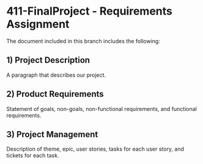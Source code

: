 # 411-FinalProject - Requirements Assignment 
The document included in this branch includes the following: 
## 1) Project Description 
A paragraph that describes our project. 
## 2) Product Requirements 
Statement of goals, non-goals, non-functional requirements, and functional requirements. 
## 3) Project Management 
Description of theme, epic, user stories, tasks for each user story, and tickets for each task. 
